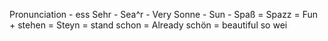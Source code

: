Pronunciation - ess
Sehr - Sea^r - Very
Sonne - Sun -
Spaß = Spazz = Fun +
stehen = Steyn = stand
schon = Already
schön = beautiful
so wei
